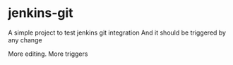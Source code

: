 # jenkins-git
A simple project to test jenkins git integration
And it should be triggered by any change

More editing.  More triggers
